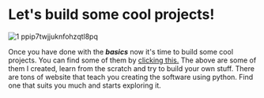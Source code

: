 # Let's build some cool projects! 
![1 ppip7twjjuknfohzqtl8pq](https://user-images.githubusercontent.com/33306398/43082976-fe09cc28-8eb2-11e8-8844-0d04a8bd6dc7.png)


Once you have done with the **_basics_** now it's time to build some cool projects. You can find some of them by [clicking this.](https://goo.gl/wnjTtx)
The above are some of them I created, learn from the scratch and try to build your own stuff. There are tons of website that teach you creating the software using python. Find one that suits you much and starts exploring it.


